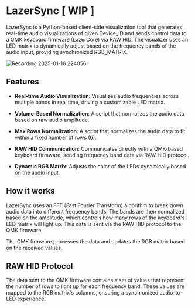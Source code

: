 # LazerSync [ WIP ]

LazerSync is a Python-based client-side visualization tool that generates real-time audio visualizations of given Device_ID and sends control data to a QMK keyboard firmware (LazerCore) via RAW HID. The visualizer uses an LED matrix to dynamically adjust based on the frequency bands of the audio input, providing synchronized RGB_MATRIX.

![Recording 2025-01-16 224056](https://github.com/user-attachments/assets/ca12cc01-f1ae-485b-a1c1-86045b8bfca5)


## Features

- **Real-time Audio Visualization**: 
  Visualizes audio frequencies across multiple bands in real time, driving a customizable LED matrix.

- **Volume-Based Normalization**: 
A script that normalizes the audio data based on raw audio amplitude.

- **Max Rows Normalization**: 
  A script that normalizes the audio data to fit within a fixed number of rows (6).

- **RAW HID Communication**: 
  Communicates directly with a QMK-based keyboard firmware, sending frequency band data via RAW HID protocol.

- **Dynamic RGB Matrix**: 
  Adjusts the color of the LEDs dynamically based on the audio input.


## How it works
LazerSync uses an FFT (Fast Fourier Transform) algorithm to break down audio data into different frequency bands. The bands are then normalized based on the amplitude, which controls how many rows of the keyboard's LED matrix will light up. This data is sent via the RAW HID protocol to the QMK firmware.

The QMK firmware processes the data and updates the RGB matrix based on the received values.

## RAW HID Protocol
The data sent to the QMK firmware contains a set of values that represent the number of rows to light up for each frequency band. These values are mapped to the RGB matrix's columns, ensuring a synchronized audio-to-LED experience.
